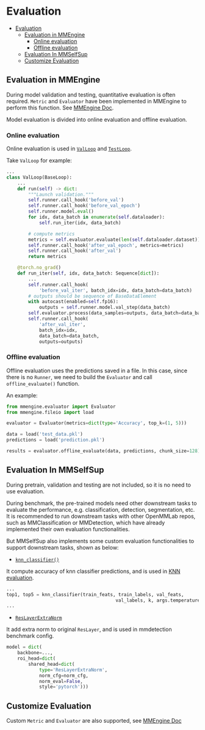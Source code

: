 # Evaluation

<!-- TOC -->

- [Evaluation](#evaluation)
  - [Evaluation in MMEngine](#evaluation-in-mmengine)
    - [Online evaluation](#online-evaluation)
    - [Offline evaluation](#offline-evaluation)
  - [Evaluation In MMSelfSup](#evaluation-in-mmselfsup)
  - [Customize Evaluation](#customize-evaluation)

<!-- /TOC -->

## Evaluation in MMEngine

During model validation and testing, quantitative evaluation is often required. `Metric` and `Evaluator` have been implemented in MMEngine to perform this function. See [MMEngine Doc](https://mmengine.readthedocs.io/en/latest/design/evaluation.html).

Model evaluation is divided into online evaluation and offline evaluation.

### Online evaluation

Online evaluation is used in [`ValLoop`](https://github.com/open-mmlab/mmengine/blob/main/mmengine/runner/loops.py#L300) and [`TestLoop`](https://github.com/open-mmlab/mmengine/blob/main/mmengine/runner/loops.py#L373).

Take `ValLoop` for example:

```python
...
class ValLoop(BaseLoop):
    ...
    def run(self) -> dict:
        """Launch validation."""
        self.runner.call_hook('before_val')
        self.runner.call_hook('before_val_epoch')
        self.runner.model.eval()
        for idx, data_batch in enumerate(self.dataloader):
            self.run_iter(idx, data_batch)

        # compute metrics
        metrics = self.evaluator.evaluate(len(self.dataloader.dataset))
        self.runner.call_hook('after_val_epoch', metrics=metrics)
        self.runner.call_hook('after_val')
        return metrics

    @torch.no_grad()
    def run_iter(self, idx, data_batch: Sequence[dict]):
        ...
        self.runner.call_hook(
            'before_val_iter', batch_idx=idx, data_batch=data_batch)
        # outputs should be sequence of BaseDataElement
        with autocast(enabled=self.fp16):
            outputs = self.runner.model.val_step(data_batch)
        self.evaluator.process(data_samples=outputs, data_batch=data_batch)
        self.runner.call_hook(
            'after_val_iter',
            batch_idx=idx,
            data_batch=data_batch,
            outputs=outputs)
```

### Offline evaluation

Offline evaluation uses the predictions saved in a file. In this case, since there is no `Runner`, we need to build the `Evaluator` and call `offline_evaluate()` function.

An example:

```python
from mmengine.evaluator import Evaluator
from mmengine.fileio import load

evaluator = Evaluator(metrics=dict(type='Accuracy', top_k=(1, 5)))

data = load('test_data.pkl')
predictions = load('prediction.pkl')

results = evaluator.offline_evaluate(data, predictions, chunk_size=128)
```

## Evaluation In MMSelfSup

During pretrain, validation and testing are not included, so it is no need to use evaluation.

During benchmark, the pre-trained models need other downstream tasks to evaluate the performance, e.g. classification, detection, segmentation, etc. It is recommended to run downstream tasks with other OpenMMLab repos, such as MMClassification or MMDetection, which have already implemented their own evaluation functionalities.

But MMSelfSup also implements some custom evaluation functionalities to support downstream tasks, shown as below:

- [`knn_classifier()`](mmselfsup.evaluation.functional.knn_classifier)

It compute accuracy of knn classifier predictions, and is used in [KNN evaluation](https://github.com/open-mmlab/mmselfsup/blob/main/tools/benchmarks/classification/knn_imagenet/test_knn.py#L179).

```python
...
top1, top5 = knn_classifier(train_feats, train_labels, val_feats,
                                        val_labels, k, args.temperature)
...
```

- [`ResLayerExtraNorm`](mmselfsup.evaluation.functional.ResLayerExtraNorm)

It add extra norm to original `ResLayer`, and is used in mmdetection benchmark config.

```python
model = dict(
    backbone=...,
    roi_head=dict(
        shared_head=dict(
            type='ResLayerExtraNorm',
            norm_cfg=norm_cfg,
            norm_eval=False,
            style='pytorch')))
```

## Customize Evaluation

Custom `Metric` and `Evaluator`  are also supported, see [MMEngine Doc](https://mmengine.readthedocs.io/en/latest/design/evaluation.html)
